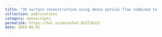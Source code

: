 ```yaml
---
title: "3D surface reconstruction using dense optical flow combined to feature matching: Application to endoscopy"
collection: publications
category: manuscripts
permalink: https://hal.science/hal-02271615/
date: 2019-08_01
---
```

